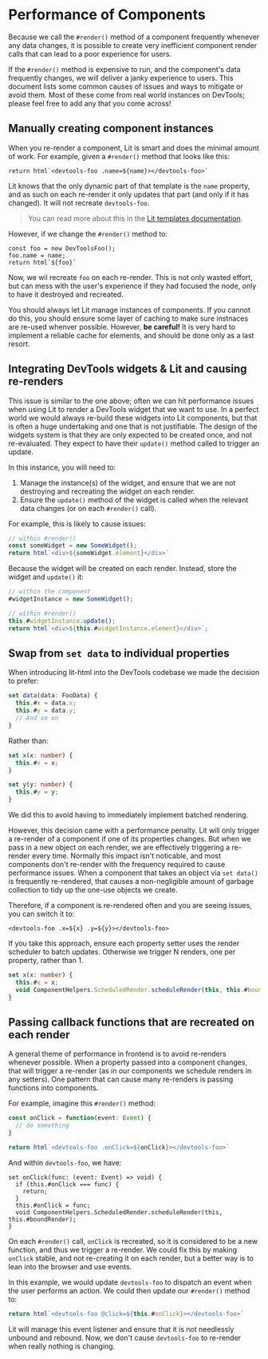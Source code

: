 # Performance of Components

Because we call the `#render()` method of a component frequently whenever any data changes, it is possible to create very inefficient component render calls that can lead to a poor experience for users.

If the `#render()` method is expensive to run, and the component's data frequently changes, we will deliver a janky experience to users. This document lists some common causes of issues and ways to mitigate or avoid them. Most of these come from real world instances on DevTools; please feel free to add any that you come across!

## Manually creating component instances

When you re-render a component, Lit is smart and does the minimal amount of work. For example, given a `#render()` method that looks like this:

```
return html`<devtools-foo .name=${name}></devtools-foo>`
```

Lit knows that the only dynamic part of that template is the `name` property, and as such on each re-render it only updates that part (and only if it has changed). It will not recreate `devtools-foo`.

> You can read more about this in the [Lit templates documentation](https://lit.dev/docs/templates/overview/).

However, if we change the `#render()` method to:

```
const foo = new DevToolsFoo();
foo.name = name;
return html`${foo}`
```

Now, we wil recreate `foo` on each re-render. This is not only wasted effort, but can mess with the user's experience if they had focused the node, only to have it destroyed and recreated.

You should always let Lit manage instances of components. If you cannot do this, you should ensure some layer of caching to make sure instnaces are re-used whenver possible. However, **be careful!** It is very hard to implement a reliable cache for elements, and should be done only as a last resort.

## Integrating DevTools widgets & Lit and causing re-renders

This issue is similar to the one above; often we can hit performance issues when using Lit to render a DevTools widget that we want to use. In a perfect world we would always re-build these widgets into Lit components, but that is often a huge undertaking and one that is not justifiable. The design of the widgets system is that they are only expected to be created once, and not re-evaluated. They expect to have their `update()` method called to trigger an update.

In this instance, you will need to:

1. Manage the instance(s) of the widget, and ensure that we are not destroying and recreating the widget on each render.
2. Ensure the `update()` method of the widget is called when the relevant data changes (or on each `#render()` call).

For example, this is likely to cause issues:

```ts
// within #render()
const someWidget = new SomeWidget();
return html`<div>${someWidget.element}</div>`
```

Because the widget will be created on each render. Instead, store the widget and `update()` it:

```ts
// within the component
#widgetInstance = new SomeWidget();

// within #render()
this.#widgetInstance.update();
return html`<div>${this.#widgetInstance.element}</div>`;
```

## Swap from `set data` to individual properties

When introducing lit-html into the DevTools codebase we made the decision to prefer:

```ts
set data(data: FooData) {
  this.#x = data.x;
  this.#y = data.y;
  // And so on
}
```

Rather than:

```ts
set x(x: number) {
  this.#x = x;
}

set y(y: number) {
  this.#y = y;
}
```

We did this to avoid having to immediately implement batched rendering.

However, this decision came with a performance penalty. Lit will only trigger a re-render of a component if one of its properties changes. But when we pass in a new object on each render, we are effectively triggering a re-render every time. Normally this impact isn't noticable, and most components don't re-render with the frequency required to cause performance issues. When a component that takes an object via `set data()` is frequently re-rendered, that causes a non-negligible amount of garbage collection to tidy up the one-use objects we create.

Therefore, if a component is re-rendered often and you are seeing issues, you can switch it to:

```
<devtools-foo .x=${x} .y=${y}></devtools-foo>
```

If you take this approach, ensure each property setter uses the render scheduler to batch updates. Otherwise we trigger N renders, one per property, rather than 1.

```ts
set x(x: number) {
  this.#x = x;
  void ComponentHelpers.ScheduledRender.scheduleRender(this, this.#boundRender);
}
```

## Passing callback functions that are recreated on each render

A general theme of performance in frontend is to avoid re-renders whenever possible. When a property passed into a component changes, that will trigger a re-render (as in our components we schedule renders in any setters). One pattern that can cause many re-renders is passing functions into components.

For example, imagine this `#render()` method:

```ts
const onClick = function(event: Event) {
  // do something
}

return html`<devtools-foo .onClick=${onClick}></devtools-foo>`
```

And within `devtools-foo`, we have:

```
set onClick(func: (event: Event) => void) {
  if (this.#onClick === func) {
    return;
  }
  this.#onClick = func;
  void ComponentHelpers.ScheduledRender.scheduleRender(this, this.#boundRender);
}
```

On each `#render()` call, `onClick` is recreated, so it is considered to be a new function, and thus we trigger a re-render. We could fix this by making `onClick` stable, and not re-creating it on each render, but a better way is to lean into the browser and use events.

In this example, we would update `devtools-foo` to dispatch an event when the user performs an action. We could then update our `#render()` method to:

```ts
return html`<devtools-foo @click=${this.#onClick}></devtools-foo>`
```

Lit will manage this event listener and ensure that it is not needlessly unbound and rebound. Now, we don't cause `devtools-foo` to re-render when really nothing is changing.
